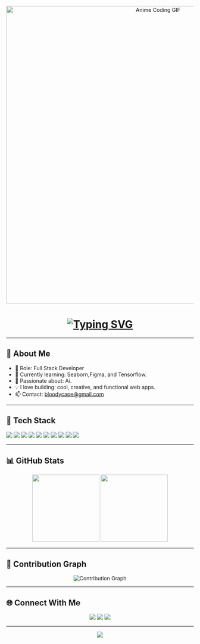 <!-- Anime GIF Header -->
<p align="center">
  <img src="https://media.giphy.com/media/v1.Y2lkPTc5MGI3NjExeGhwbW4wcXB6b2p0cHlpODdsMDF3eHE4dnh4bGgycDh1cmU4dmt2eCZlcD12MV9naWZzX3NlYXJjaCZjdD1n/KzJkzjggfGN5Py6nkT/giphy.gif" width="800" alt="Anime Coding GIF">
</p>

<!-- Typing Effect -->
<h1 align="center">
  <a href="https://git.io/typing-svg">
    <img src="https://readme-typing-svg.herokuapp.com?font=Fira+Code&pause=1000&color=FF66CC&center=true&vCenter=true&width=500&lines=Hi!+I'm+Sien;%F0%9F%8E%A9;Full+Stack+Developer;Open+Source+Enthusiast;Always+Learning+New+Things" alt="Typing SVG" />
  </a>
</h1>

---

## 🌸 About Me
- 💼 Role: Full Stack Developer
- 🌱 Currently learning: Seaborn,Figma, and Tensorflow.
- 🎨 Passionate about: Ai.
- 💡 I love building: cool, creative, and functional web apps.
- 📫 Contact: bloodycape@gmail.com

---

## 🚀 Tech Stack
<p>
  <img src="https://img.shields.io/badge/HTML5-FF6B6B?style=for-the-badge&logo=html5&logoColor=white">
  <img src="https://img.shields.io/badge/CSS3-339AF0?style=for-the-badge&logo=css3&logoColor=white">
  <img src="https://img.shields.io/badge/JavaScript-FFD43B?style=for-the-badge&logo=javascript&logoColor=black">
  <img src="https://img.shields.io/badge/TypeScript-3178C6?style=for-the-badge&logo=typescript&logoColor=white">
  <img src="https://img.shields.io/badge/React-61DBFB?style=for-the-badge&logo=react&logoColor=black">
  <img src="https://img.shields.io/badge/Next.js-000000?style=for-the-badge&logo=next.js&logoColor=white">
  <img src="https://img.shields.io/badge/Node.js-5FA04E?style=for-the-badge&logo=node.js&logoColor=white">
  <img src="https://img.shields.io/badge/Express-404D59?style=for-the-badge">
  <img src="https://img.shields.io/badge/MongoDB-4EA94B?style=for-the-badge&logo=mongodb&logoColor=white">
  <img src="https://img.shields.io/badge/MySQL-00758F?style=for-the-badge&logo=mysql&logoColor=white">
</p>

---

## 📊 GitHub Stats
<p align="center">
  <img src="https://github-readme-stats.vercel.app/api?username=mistOfTime&show_icons=true&theme=tokyonight" height="180">
  <img src="https://github-readme-streak-stats.herokuapp.com/?user=MmistOfTimeE&theme=tokyonight" height="180">
</p>

---

## 🌸 Contribution Graph
<p align="center">
  <img src="https://github-readme-activity-graph.vercel.app/graph?username=mistOfTime&theme=tokyo-night" alt="Contribution Graph">
</p>

---

## 🌐 Connect With Me
<p align="center">
  <a href="https://github.com/mistOfTime"><img src="https://img.shields.io/badge/GitHub-181717?style=for-the-badge&logo=github&logoColor=white"></a>
  <a href="https://linkedin.com/in/https://www.linkedin.com/in/sien-jandave-salda%C3%B1a-198257320?utm_source=share&utm_campaign=share_via&utm_content=profile&utm_medium=android_app"><img src="https://img.shields.io/badge/LinkedIn-0077B5?style=for-the-badge&logo=linkedin&logoColor=white"></a>
  <a href="mailto:bloodycape@gmail.com"><img src="https://img.shields.io/badge/Email-FF6B6B?style=for-the-badge&logo=gmail&logoColor=white"></a>
</p>

---

<p align="center">
  <img src="https://komarev.com/ghpvc/?username=YOUR_GITHUB_USERNAME&label=Profile+Views&color=FF66CC&style=flat">
</p>
